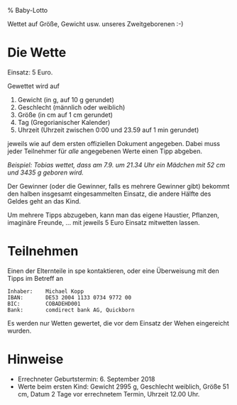 % Baby-Lotto

Wettet auf Größe, Gewicht usw. unseres Zweitgeborenen :-)

# Die Wette

Einsatz: 5 Euro.

Gewettet wird auf

1.  Gewicht (in g, auf 10 g gerundet)
2.  Geschlecht (männlich oder weiblich)
3.  Größe (in cm auf 1 cm gerundet)
4.  Tag (Gregorianischer Kalender)
5.  Uhrzeit (Uhrzeit zwischen 0:00 und 23.59 auf 1 min gerundet)

jeweils wie auf dem ersten offiziellen Dokument angegeben.
Dabei muss jeder Teilnehmer für *alle* angegebenen Werte einen Tipp
abgeben.

*Beispiel: Tobias wettet, dass am 7.9. um 21.34 Uhr ein
Mädchen mit 52 cm und 3435 g geboren wird.*

Der Gewinner (oder die Gewinner, falls es mehrere Gewinner gibt)
bekommt den halben insgesamt eingesammelten Einsatz, die andere
Hälfte des Geldes geht an das Kind.

Um mehrere Tipps abzugeben, kann man das eigene Haustier, Pflanzen, imaginäre
Freunde, ... mit jeweils 5 Euro Einsatz mitwetten lassen.

# Teilnehmen

Einen der Elternteile in spe kontaktieren, oder eine Überweisung mit den Tipps
im Betreff an

    Inhaber:    Michael Kopp
    IBAN:       DE53 2004 1133 0734 9772 00
    BIC:        COBADEHD001
    Bank:       comdirect bank AG, Quickborn

Es werden nur Wetten gewertet, die vor dem Einsatz der Wehen eingereicht
wurden.


# Hinweise

- Errechneter Geburtstermin: 6. September 2018
- Werte beim ersten Kind: Gewicht 2995 g, Geschlecht weiblich, Größe 51 cm,
  Datum 2 Tage vor errechnetem Termin, Uhrzeit 12.00 Uhr.
